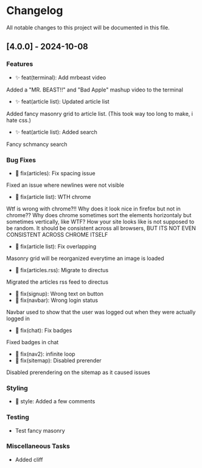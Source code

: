# Changelog

All notable changes to this project will be documented in this file.

## [4.0.0] - 2024-10-08

### Features

- ✨ feat(terminal): Add mrbeast video

Added a "MR. BEAST!!" and "Bad Apple" mashup video to the terminal
- ✨ feat(article list): Updated article list

Added fancy masonry grid to article list. (This took way too long to make, i hate css.)
- ✨ feat(article list): Added search

Fancy schmancy search

### Bug Fixes

- 🐞 fix(articles): Fix spacing issue

Fixed an issue where newlines were not visible
- 🐞 fix(article list): WTH chrome

Wtf is wrong with chrome?!! Why does it look nice in firefox but not in chrome?? Why does chrome sometimes sort the elements horizontaly but sometimes vertically, like WTF? How your site looks like is not supposed to be random. It should be consistent across all browsers, BUT ITS NOT EVEN CONSISTENT ACROSS CHROME ITSELF
- 🐞 fix(article list): Fix overlapping

Masonry grid will be reorganized everytime an image is loaded
- 🐞 fix(articles.rss): Migrate to directus

Migrated the articles rss feed to directus
- 🐞 fix(signup): Wrong text on button
- 🐞 fix(navbar): Wrong login status

Navbar used to show that the user was logged out when they were actually logged in
- 🐞 fix(chat): Fix badges

Fixed badges in chat
- 🐞 fix(nav2): infinite loop
- 🐞 fix(sitemap): Disabled prerender

Disabled prerendering on the sitemap as it caused issues

### Styling

- 🌈 style: Added a few comments

### Testing

- Test fancy masonry

### Miscellaneous Tasks

- Added cliff


